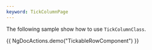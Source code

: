 ```yaml
---
keyword: TickColumnPage
---
```


The following sample show how to use `TickColumnClass`.


{{ NgDocActions.demo("TickableRowComponent") }}